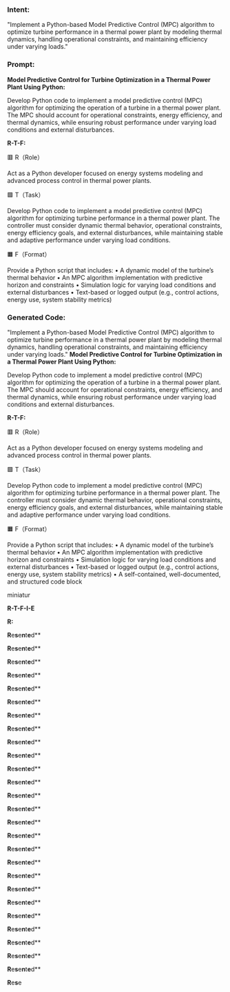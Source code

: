 ### Intent:
"Implement a Python-based Model Predictive Control (MPC) algorithm to optimize turbine performance in a thermal power plant by modeling thermal dynamics, handling operational constraints, and maintaining efficiency under varying loads."

### Prompt:
**Model Predictive Control for Turbine Optimization in a Thermal Power Plant Using Python:**

Develop Python code to implement a model predictive control (MPC) algorithm for optimizing the operation of a turbine in a thermal power plant. The MPC should account for operational constraints, energy efficiency, and thermal dynamics, while ensuring robust performance under varying load conditions and external disturbances.

**R-T-F:**

🟥 R（Role）

Act as a Python developer focused on energy systems modeling and advanced process control in thermal power plants.

🟩 T（Task）

Develop Python code to implement a model predictive control (MPC) algorithm for optimizing turbine performance in a thermal power plant. The controller must consider dynamic thermal behavior, operational constraints, energy efficiency goals, and external disturbances, while maintaining stable and adaptive performance under varying load conditions.

🟧 F（Format）

Provide a Python script that includes:
	•	A dynamic model of the turbine’s thermal behavior
	•	An MPC algorithm implementation with predictive horizon and constraints
	•	Simulation logic for varying load conditions and external disturbances
	•	Text-based or logged output (e.g., control actions, energy use, system stability metrics)

### Generated Code:
"Implement a Python-based Model Predictive Control (MPC) algorithm to optimize turbine performance in a thermal power plant by modeling thermal dynamics, handling operational constraints, and maintaining efficiency under varying loads."
**Model Predictive Control for Turbine Optimization in a Thermal Power Plant Using Python:**

Develop Python code to implement a model predictive control (MPC) algorithm for optimizing the operation of a turbine in a thermal power plant. The MPC should account for operational constraints, energy efficiency, and thermal dynamics, while ensuring robust performance under varying load conditions and external disturbances.

**R-T-F:**

🟥 R（Role）

Act as a Python developer focused on energy systems modeling and advanced process control in thermal power plants.

🟩 T（Task）

Develop Python code to implement a model predictive control (MPC) algorithm for optimizing turbine performance in a thermal power plant. The controller must consider dynamic thermal behavior, operational constraints, energy efficiency goals, and external disturbances, while maintaining stable and adaptive performance under varying load conditions.

🟧 F（Format）

Provide a Python script that includes:
	•	A dynamic model of the turbine’s thermal behavior
	•	An MPC algorithm implementation with predictive horizon and constraints
	•	Simulation logic for varying load conditions and external disturbances
	•	Text-based or logged output (e.g., control actions, energy use, system stability metrics)
	•	A self-contained, well-documented, and structured code block

 miniatur

**R-T-F-I-E**

**R:**

**R**e**s**e**n**t**e**d**

**R**e**s**e**n**t**e**d**

**R**e**s**e**n**t**e**d**

**R**e**s**e**n**t**e**d**

**R**e**s**e**n**t**e**d**

**R**e**s**e**n**t**e**d**

**R**e**s**e**n**t**e**d**

**R**e**s**e**n**t**e**d**

**R**e**s**e**n**t**e**d**

**R**e**s**e**n**t**e**d**

**R**e**s**e**n**t**e**d**

**R**e**s**e**n**t**e**d**

**R**e**s**e**n**t**e**d**

**R**e**s**e**n**t**e**d**

**R**e**s**e**n**t**e**d**

**R**e**s**e**n**t**e**d**

**R**e**s**e**n**t**e**d**

**R**e**s**e**n**t**e**d**

**R**e**s**e**n**t**e**d**

**R**e**s**e**n**t**e**d**

**R**e**s**e**n**t**e**d**

**R**e**s**e**n**t**e**d**

**R**e**s**e**n**t**e**d**

**R**e**s**e**n**t**e**d**

**R**e**s**e**n**t**e**d**

**R**e**s**e**n**t**e**d**

**R**e**s**e
